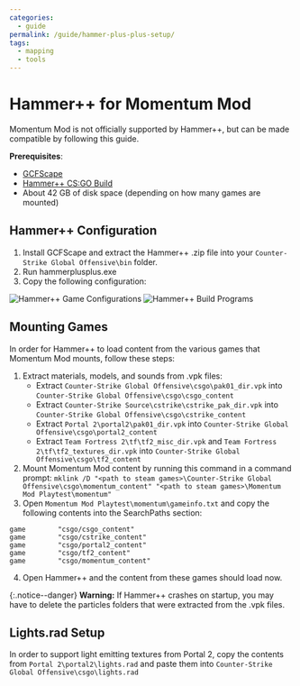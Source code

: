 ```yaml
---
categories:
  - guide
permalink: /guide/hammer-plus-plus-setup/
tags:
  - mapping
  - tools
---
```


# Hammer++ for Momentum Mod

Momentum Mod is not officially supported by Hammer++, but can be made compatible by following this guide.

**Prerequisites**:

- [GCFScape](https://nemstools.github.io/pages/GCFScape-Download.html)
- [Hammer++ CS:GO Build](https://ficool2.github.io/HammerPlusPlus-Website/download.html)
- About 42 GB of disk space (depending on how many games are mounted)

## Hammer++ Configuration

1. Install GCFScape and extract the Hammer++ .zip file into your `Counter-Strike Global Offensive\bin` folder.
2. Run hammerplusplus.exe
3. Copy the following configuration:

![Hammer++ Game Configurations](/assets/images/hammer-plus-plus-setup/hammer_game_configurations.png)
![Hammer++ Build Programs](/assets/images/hammer-plus-plus-setup/hammer_build_programs.png)

## Mounting Games

In order for Hammer++ to load content from the various games that Momentum Mod mounts, follow these steps:

1. Extract materials, models, and sounds from .vpk files:
   - Extract `Counter-Strike Global Offensive\csgo\pak01_dir.vpk` into `Counter-Strike Global Offensive\csgo\csgo_content`
   - Extract `Counter-Strike Source\cstrike\cstrike_pak_dir.vpk` into `Counter-Strike Global Offensive\csgo\cstrike_content`
   - Extract `Portal 2\portal2\pak01_dir.vpk` into `Counter-Strike Global Offensive\csgo\portal2_content`
   - Extract `Team Fortress 2\tf\tf2_misc_dir.vpk` and `Team Fortress 2\tf\tf2_textures_dir.vpk` into `Counter-Strike Global Offensive\csgo\tf2_content`
2. Mount Momentum Mod content by running this command in a command prompt: `mklink /D "<path to steam games>\Counter-Strike Global Offensive\csgo\momentum_content" "<path to steam games>\Momentum Mod Playtest\momentum"`
3. Open `Momentum Mod Playtest\momentum\gameinfo.txt` and copy the following contents into the SearchPaths section:

```
game        "csgo/csgo_content"
game        "csgo/cstrike_content"
game        "csgo/portal2_content"
game        "csgo/tf2_content"
game        "csgo/momentum_content"
```

4. Open Hammer++ and the content from these games should load now.

{:.notice--danger}
**Warning:** If Hammer++ crashes on startup, you may have to delete the particles folders that were extracted from the .vpk files.

## Lights.rad Setup

In order to support light emitting textures from Portal 2, copy the contents from `Portal 2\portal2\lights.rad` and paste them into `Counter-Strike Global Offensive\csgo\lights.rad`

